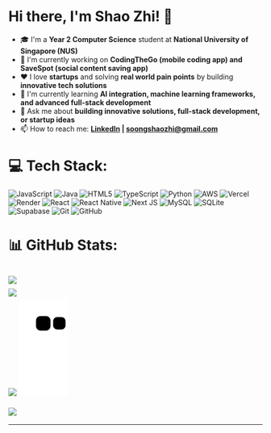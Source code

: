 # Hi there, I'm Shao Zhi! 👋
* 🎓 I'm a **Year 2 Computer Science** student at **National University of Singapore (NUS)**
* 🔭 I'm currently working on **CodingTheGo (mobile coding app) and SaveSpot (social content saving app)**
* ❤️ I love **startups** and solving **real world pain points** by building **innovative tech solutions**
* 🌱 I'm currently learning **AI integration, machine learning frameworks, and advanced full-stack development**
* 💬 Ask me about **building innovative solutions, full-stack development, or startup ideas**
* 📫 How to reach me: **[LinkedIn](https://www.linkedin.com/in/soongshaozhi/) | soongshaozhi@gmail.com**


# 💻 Tech Stack:
![JavaScript](https://img.shields.io/badge/javascript-%23323330.svg?style=for-the-badge&logo=javascript&logoColor=%23F7DF1E) ![Java](https://img.shields.io/badge/java-%23ED8B00.svg?style=for-the-badge&logo=openjdk&logoColor=white) ![HTML5](https://img.shields.io/badge/html5-%23E34F26.svg?style=for-the-badge&logo=html5&logoColor=white) ![TypeScript](https://img.shields.io/badge/typescript-%23007ACC.svg?style=for-the-badge&logo=typescript&logoColor=white) ![Python](https://img.shields.io/badge/python-3670A0?style=for-the-badge&logo=python&logoColor=ffdd54) ![AWS](https://img.shields.io/badge/AWS-%23FF9900.svg?style=for-the-badge&logo=amazon-aws&logoColor=white) ![Vercel](https://img.shields.io/badge/vercel-%23000000.svg?style=for-the-badge&logo=vercel&logoColor=white) ![Render](https://img.shields.io/badge/Render-%46E3B7.svg?style=for-the-badge&logo=render&logoColor=white) ![React](https://img.shields.io/badge/react-%2320232a.svg?style=for-the-badge&logo=react&logoColor=%2361DAFB) ![React Native](https://img.shields.io/badge/react_native-%2320232a.svg?style=for-the-badge&logo=react&logoColor=%2361DAFB) ![Next JS](https://img.shields.io/badge/Next-black?style=for-the-badge&logo=next.js&logoColor=white) ![MySQL](https://img.shields.io/badge/mysql-4479A1.svg?style=for-the-badge&logo=mysql&logoColor=white) ![SQLite](https://img.shields.io/badge/sqlite-%2307405e.svg?style=for-the-badge&logo=sqlite&logoColor=white) ![Supabase](https://img.shields.io/badge/Supabase-3ECF8E?style=for-the-badge&logo=supabase&logoColor=white) ![Git](https://img.shields.io/badge/git-%23F05033.svg?style=for-the-badge&logo=git&logoColor=white) ![GitHub](https://img.shields.io/badge/github-%23121011.svg?style=for-the-badge&logo=github&logoColor=white)
# 📊 GitHub Stats:
![](https://github-readme-stats.vercel.app/api?username=ShaoZhi21&theme=dark&hide_border=false&include_all_commits=true&count_private=true)<br/>
![](https://nirzak-streak-stats.vercel.app/?user=ShaoZhi21&theme=dark&hide_border=false)<br/>
![](https://github-readme-stats.vercel.app/api/top-langs/?username=ShaoZhi21&theme=dark&hide_border=false&include_all_commits=true&count_private=true&layout=compact)
![Snake animation](https://github.com/ShaoZhi21/ShaoZhi21/blob/output/github-contribution-grid-snake.svg)
---
[![](https://visitcount.itsvg.in/api?id=ShaoZhi21&icon=0&color=0)](https://visitcount.itsvg.in)


---

